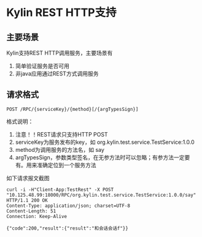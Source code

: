 
# Kylin REST HTTP支持

## 主要场景
Kylin支持REST HTTP调用服务，主要场景有

1. 简单验证服务是否可用
2. 非java应用通过REST方式调用服务


## 请求格式

```
POST /RPC/{serviceKey}/{method}[/{argTypesSign}]
```

格式说明：

1. 注意！！REST请求只支持HTTP POST
2. serviceKey为服务发布的key，如 org.kylin.test.service.TestService:1.0.0
3. method为调用服务的方法名，如 say
4. argTypesSign，参数类型签名，在无参方法时可以忽略；有参方法一定要有。用来准确定位到一个服务方法

如下请求报文截图

```
curl -i -H"Client-App:TestRest" -X POST "10.125.48.99:18000/RPC/org.kylin.test.service.TestService:1.0.0/say"
HTTP/1.1 200 OK
Content-Type: application/json; charset=UTF-8
Content-Length: 51
Connection: Keep-Alive

{"code":200,"result":{"result":"和会话会话f"}}
```



